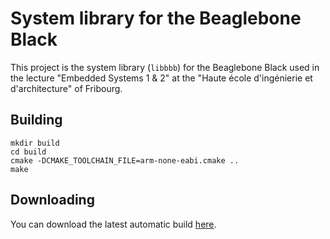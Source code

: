 # System library for the Beaglebone Black

This project is the system library (`libbbb`) for the Beaglebone Black used in the lecture "Embedded Systems 1 & 2" at the "Haute école d'ingénierie et d'architecture" of Fribourg.

## Building

```
mkdir build
cd build
cmake -DCMAKE_TOOLCHAIN_FILE=arm-none-eabi.cmake ..
make
```

## Downloading

You can download the latest automatic build [here](https://gitlab.forge.hefr.ch/embedded-systems-1-2/libbbb/-/jobs/artifacts/master/browse/build?job=build).
